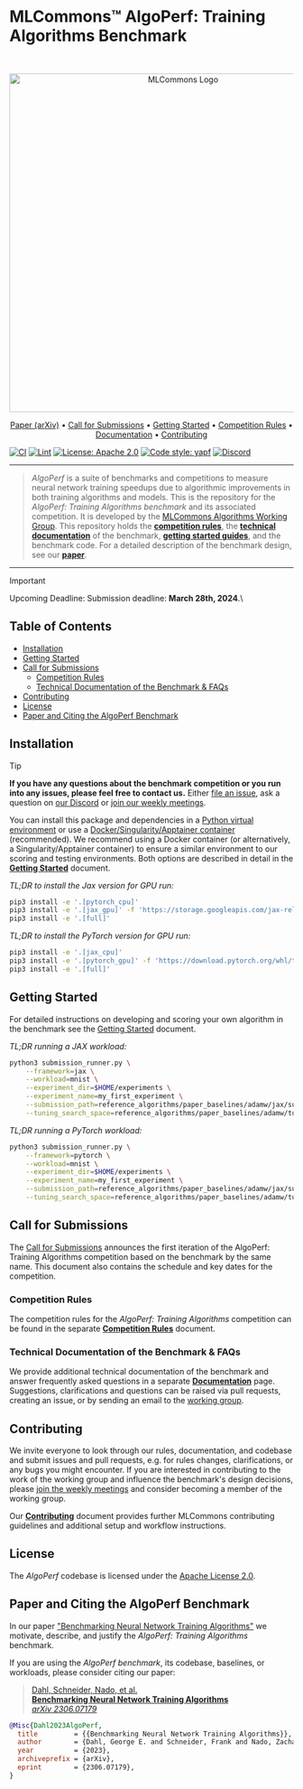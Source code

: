 # MLCommons™ AlgoPerf: Training Algorithms Benchmark

<br />
<p align="center">
<a href="#"><img width="600" img src=".assets/mlc_logo.png" alt="MLCommons Logo"/></a>
</p>

<p align="center">
  <a href="https://arxiv.org/abs/2306.07179" target="_blank">Paper (arXiv)</a> •
  <a href="/CALL_FOR_SUBMISSIONS.md">Call for Submissions</a> •
  <a href="/GETTING_STARTED.md">Getting Started</a> •
  <a href="/COMPETITION_RULES.md">Competition Rules</a> •
  <a href="/DOCUMENTATION.md">Documentation</a> •
  <a href="/CONTRIBUTING.md">Contributing</a>
</p>

[![CI](https://github.com/mlcommons/algorithmic-efficiency/actions/workflows/CI.yml/badge.svg)](https://github.com/mlcommons/algorithmic-efficiency/actions/workflows/CI.yml)
[![Lint](https://github.com/mlcommons/algorithmic-efficiency/actions/workflows/linting.yml/badge.svg)](https://github.com/mlcommons/algorithmic-efficiency/actions/workflows/linting.yml)
[![License: Apache 2.0](https://img.shields.io/badge/License-Apache_2.0-blue.svg)](https://github.com/mlcommons/algorithmic-efficiency/blob/main/LICENSE.md)
[![Code style: yapf](https://img.shields.io/badge/code%20style-yapf-orange)](https://github.com/google/yapf)
[![Discord](https://dcbadge.vercel.app/api/server/5FPXK7SMt6?style=flat)](https://discord.gg/5FPXK7SMt6)

---

> *AlgoPerf* is a suite of benchmarks and competitions to measure neural network training speedups due to algorithmic improvements in both training algorithms and models. This is the repository for the *AlgoPerf: Training Algorithms benchmark* and its associated competition. It is developed by the [MLCommons Algorithms Working Group](https://mlcommons.org/en/groups/research-algorithms/). This repository holds the [**competition rules**](/COMPETITION_RULES.md), the [**technical documentation**](/DOCUMENTATION.md) of the benchmark, [**getting started guides**](/GETTING_STARTED.md), and the benchmark code. For a detailed description of the benchmark design, see our [**paper**](https://arxiv.org/abs/2306.07179).

---

> [!IMPORTANT]
> Upcoming Deadline:
> Submission deadline: **March 28th, 2024**.\

## Table of Contents <!-- omit from toc -->

- [Installation](#installation)
- [Getting Started](#getting-started)
- [Call for Submissions](#call-for-submissions)
  - [Competition Rules](#competition-rules)
  - [Technical Documentation of the Benchmark \& FAQs](#technical-documentation-of-the-benchmark--faqs)
- [Contributing](#contributing)
- [License](#license)
- [Paper and Citing the AlgoPerf Benchmark](#paper-and-citing-the-algoperf-benchmark)

## Installation

> [!TIP]
> **If you have any questions about the benchmark competition or you run into any issues, please feel free to contact us.** Either [file an issue](https://github.com/mlcommons/algorithmic-efficiency/issues), ask a question on [our Discord](https://discord.gg/5FPXK7SMt6) or [join our weekly meetings](https://mlcommons.org/en/groups/research-algorithms/).

You can install this package and dependencies in a [Python virtual environment](/GETTING_STARTED.md#python-virtual-environment) or use a [Docker/Singularity/Apptainer container](/GETTING_STARTED.md#docker) (recommended).
We recommend using a Docker container (or alternatively, a Singularity/Apptainer container) to ensure a similar environment to our scoring and testing environments.
Both options are described in detail in the [**Getting Started**](/GETTING_STARTED.md) document.

*TL;DR to install the Jax version for GPU run:*

```bash
pip3 install -e '.[pytorch_cpu]'
pip3 install -e '.[jax_gpu]' -f 'https://storage.googleapis.com/jax-releases/jax_cuda_releases.html'
pip3 install -e '.[full]'
```

*TL;DR to install the PyTorch version for GPU run:*

```bash
pip3 install -e '.[jax_cpu]'
pip3 install -e '.[pytorch_gpu]' -f 'https://download.pytorch.org/whl/torch_stable.html'
pip3 install -e '.[full]'
```

## Getting Started

For detailed instructions on developing and scoring your own algorithm in the benchmark see the [Getting Started](/GETTING_STARTED.md) document.

*TL;DR running a JAX workload:*

```bash
python3 submission_runner.py \
    --framework=jax \
    --workload=mnist \
    --experiment_dir=$HOME/experiments \
    --experiment_name=my_first_experiment \
    --submission_path=reference_algorithms/paper_baselines/adamw/jax/submission.py \
    --tuning_search_space=reference_algorithms/paper_baselines/adamw/tuning_search_space.json
```

*TL;DR running a PyTorch workload:*

```bash
python3 submission_runner.py \
    --framework=pytorch \
    --workload=mnist \
    --experiment_dir=$HOME/experiments \
    --experiment_name=my_first_experiment \
    --submission_path=reference_algorithms/paper_baselines/adamw/jax/submission.py \
    --tuning_search_space=reference_algorithms/paper_baselines/adamw/tuning_search_space.json
```

## Call for Submissions

The [Call for Submissions](/CALL_FOR_SUBMISSIONS.md) announces the first iteration of the AlgoPerf: Training Algorithms competition based on the benchmark by the same name. This document also contains the schedule and key dates for the competition. 

### Competition Rules

The competition rules for the *AlgoPerf: Training Algorithms* competition can be found in the separate [**Competition Rules**](/COMPETITION_RULES.md) document.

### Technical Documentation of the Benchmark & FAQs

We provide additional technical documentation of the benchmark and answer frequently asked questions in a separate [**Documentation**](/DOCUMENTATION.md) page. Suggestions, clarifications and questions can be raised via pull requests, creating an issue, or by sending an email to the [working group](mailto:algorithms@mlcommons.org).

## Contributing

We invite everyone to look through our rules, documentation, and codebase and submit issues and pull requests, e.g. for rules changes, clarifications, or any bugs you might encounter. If you are interested in contributing to the work of the working group and influence the benchmark's design decisions, please [join the weekly meetings](https://mlcommons.org/en/groups/research-algorithms/) and consider becoming a member of the working group.

Our [**Contributing**](/CONTRIBUTING.md) document provides further MLCommons contributing guidelines and additional setup and workflow instructions.

## License

The *AlgoPerf* codebase is licensed under the [Apache License 2.0](/LICENSE.md).

## Paper and Citing the AlgoPerf Benchmark

In our paper ["Benchmarking Neural Network Training Algorithms"](http://arxiv.org/abs/2306.07179) we motivate, describe, and justify the *AlgoPerf: Training Algorithms* benchmark.

If you are using the *AlgoPerf benchmark*, its codebase, baselines, or workloads, please consider citing our paper:

> [Dahl, Schneider, Nado, et al.<br/>
> **Benchmarking Neural Network Training Algorithms**<br/>
> *arXiv 2306.07179*](http://arxiv.org/abs/2306.07179)

```bibtex
@Misc{Dahl2023AlgoPerf,
  title         = {{Benchmarking Neural Network Training Algorithms}},
  author        = {Dahl, George E. and Schneider, Frank and Nado, Zachary and Agarwal, Naman and Sastry, Chandramouli Shama and Hennig, Philipp and Medapati, Sourabh and Eschenhagen, Runa and Kasimbeg, Priya and Suo, Daniel and Bae, Juhan and Gilmer, Justin and Peirson, Abel L. and Khan, Bilal and Anil, Rohan and Rabbat, Mike and Krishnan, Shankar and Snider, Daniel and Amid, Ehsan and Chen, Kongtao and Maddison, Chris J. and Vasudev, Rakshith and Badura, Michal and Garg, Ankush and Mattson, Peter},
  year          = {2023},
  archiveprefix = {arXiv},
  eprint        = {2306.07179},
}
```
